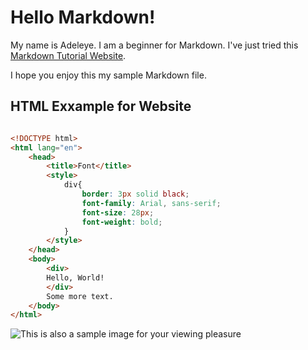 # Hello Markdown!

My name is Adeleye. I am a beginner for Markdown. I've just tried this [Markdown Tutorial Website](https://www.markdowntutorial.com/ "Markdown Tutorial").

I hope you enjoy this my sample Markdown file.

## HTML Exxample for Website

```html

<!DOCTYPE html>
<html lang="en">
    <head>
        <title>Font</title>
        <style>
            div{
                border: 3px solid black;
                font-family: Arial, sans-serif;
                font-size: 28px;
                font-weight: bold;
            }
        </style>
    </head>
    <body>
        <div>
        Hello, World!
        </div>
        Some more text.
    </body>
</html>

```

![This is also a sample image for your viewing pleasure](https://markdown-here.com/img/icon256.png)